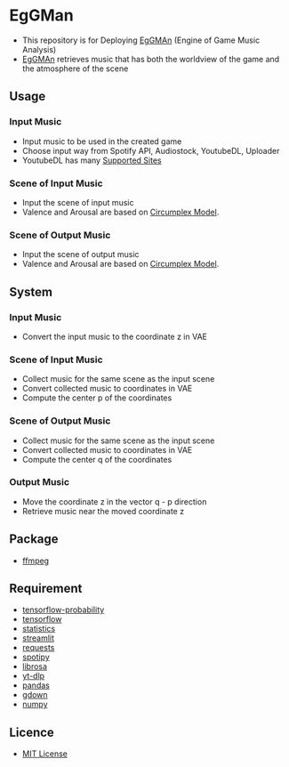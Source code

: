 # EgGMan
- This repository is for Deploying [EgGMAn](https://eggman.streamlit.app) (Engine of Game Music Analysis)
- [EgGMAn](https://eggman.streamlit.app) retrieves music that has both the worldview of the game and the atmosphere of the scene

## Usage
### Input Music
- Input music to be used in the created game
- Choose input way from Spotify API, Audiostock, YoutubeDL, Uploader
- YoutubeDL has many [Supported Sites](https://github.com/yt-dlp/yt-dlp/blob/master/supportedsites.md)

### Scene of Input Music
- Input the scene of input music
- Valence and Arousal are based on [Circumplex Model](https://en.wikipedia.org/wiki/Emotion_classification#Circumplex_model).

### Scene of Output Music
- Input the scene of output music
- Valence and Arousal are based on [Circumplex Model](https://en.wikipedia.org/wiki/Emotion_classification#Circumplex_Model).

## System
### Input Music
- Convert the input music to the coordinate z in VAE

### Scene of Input Music
- Collect music for the same scene as the input scene
- Convert collected music to coordinates in VAE
- Compute the center p of the coordinates

### Scene of Output Music
- Collect music for the same scene as the input scene
- Convert collected music to coordinates in VAE
- Compute the center q of the coordinates

### Output Music
- Move the coordinate z in the vector q - p direction
- Retrieve music near the moved coordinate z

## Package
* [ffmpeg](https://ffmpeg.org)

## Requirement
* [tensorflow-probability](https://www.tensorflow.org/probability)
* [tensorflow](https://www.tensorflow.org)
* [statistics](https://docs.python.org/3/library/statistics.html)
* [streamlit](https://streamlit.io)
* [requests](https://requests.readthedocs.io)
* [spotipy](https://spotipy.readthedocs.io)
* [librosa](https://librosa.org)
* [yt-dlp](https://github.com/yt-dlp/yt-dlp)
* [pandas](https://pandas.pydata.org)
* [gdown](https://github.com/wkentaro/gdown)
* [numpy](https://numpy.org)

## Licence
* [MIT License](https://en.wikipedia.org/wiki/MIT_License)
